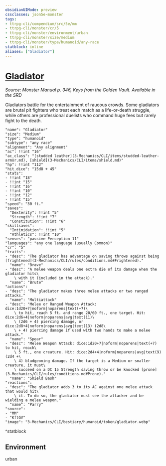 ```yaml
---
obsidianUIMode: preview
cssclasses: json5e-monster
tags:
- ttrpg-cli/compendium/src/5e/mm
- ttrpg-cli/monster/cr/5
- ttrpg-cli/monster/environment/urban
- ttrpg-cli/monster/size/medium
- ttrpg-cli/monster/type/humanoid/any-race
statblock: inline
aliases: ["Gladiator"]
---
```

# [Gladiator](3-Mechanics\CLI\bestiary\humanoid/gladiator.md)
*Source: Monster Manual p. 346, Keys from the Golden Vault. Available in the <span title='Systems Reference Document (5.1)'>SRD</span>*  

Gladiators battle for the entertainment of raucous crowds. Some gladiators are brutal pit fighters who treat each match as a life-or-death struggle, while others are professional duelists who command huge fees but rarely fight to the death.

```statblock
"name": "Gladiator"
"size": "Medium"
"type": "humanoid"
"subtype": "any race"
"alignment": "Any alignment"
"ac": !!int "16"
"ac_class": "[studded leather](3-Mechanics/CLI/items/studded-leather-armor.md), [shield](3-Mechanics/CLI/items/shield.md)"
"hp": !!int "112"
"hit_dice": "15d8 + 45"
"stats":
- !!int "18"
- !!int "15"
- !!int "16"
- !!int "10"
- !!int "12"
- !!int "15"
"speed": "30 ft."
"saves":
  "Dexterity": !!int "5"
  "Strength": !!int "7"
  "Constitution": !!int "6"
"skillsaves":
  "Intimidation": !!int "5"
  "Athletics": !!int "10"
"senses": "passive Perception 11"
"languages": "any one language (usually Common)"
"cr": "5"
"traits":
- "desc": "The gladiator has advantage on saving throws against being [frightened](3-Mechanics/CLI/rules/conditions.md#Frightened)."
  "name": "Brave"
- "desc": "A melee weapon deals one extra die of its damage when the gladiator hits\
    \ with it (included in the attack)."
  "name": "Brute"
"actions":
- "desc": "The gladiator makes three melee attacks or two ranged attacks."
  "name": "Multiattack"
- "desc": "Melee or Ranged Weapon Attack: dice:1d20+7|noform|noparens|text(+7)\
    \ to hit, reach 5 ft. and range 20/60 ft., one target. Hit: dice:2d6+4|noform|noparens|avg|text(11)\
    \ (2d6 + 4) piercing damage, or dice:2d8+4|noform|noparens|avg|text(13) (2d8\
    \ + 4) piercing damage if used with two hands to make a melee attack."
  "name": "Spear"
- "desc": "Melee Weapon Attack: dice:1d20+7|noform|noparens|text(+7) to hit, reach\
    \ 5 ft., one creature. Hit: dice:2d4+4|noform|noparens|avg|text(9) (2d4 +\
    \ 4) bludgeoning damage. If the target is a Medium or smaller creature, it must\
    \ succeed on a DC 15 Strength saving throw or be knocked [prone](3-Mechanics/CLI/rules/conditions.md#Prone)."
  "name": "Shield Bash"
"reactions":
- "desc": "The gladiator adds 3 to its AC against one melee attack that would hit\
    \ it. To do so, the gladiator must see the attacker and be wielding a melee weapon."
  "name": "Parry"
"source":
- "MM"
- "KftGV"
"image": "3-Mechanics/CLI/bestiary/humanoid/token/gladiator.webp"
```
^statblock

## Environment

urban